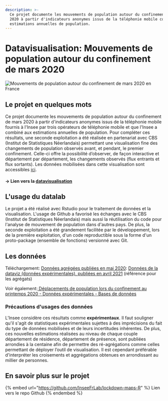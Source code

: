 ```yaml
---
description: >-
  Ce projet documente les mouvements de population autour du confinement de mars
  2020 à partir d'indicateurs anonymes issus de la téléphonie mobile combiné aux
  estimations annuelles de population.
---
```


# Datavisualisation: Mouvements de population autour du confinement de mars 2020

![Mouvements de population autour du confinement de mars 2020 en France](../.gitbook/assets/mouvements\_population\_confinement\_mars\_2020.png)

## Le projet en quelques mots

Ce projet documente les mouvements de population autour du confinement de mars 2020 à partir d'indicateurs anonymes issus de la téléphonie mobile fournis à l'Insee par trois opérateurs de téléphonie mobile et que l'Insee a combiné aux estimations annuelles de population. Pour compléter ces résultats, une seconde exploitation a été réalisée en partenariat avec CBS (Institut de Statistiques Néerlandais) permettant une visualisation fine des changements de population observés avant, et pendant, le premier confinement. Celle-ci offre la possibilité d’observer, de façon interactive et département par département, les changements observés (flux entrants et flux sortants). Les données mobilisées dans cette visualisation sont accessibles [ici](https://www.insee.fr/fr/statistiques/fichier/5350073/mouvements\_population\_confinement\_2020\_csv.zip).

#### → Lien vers la [datavisualisation](https://inseefrlab.github.io/lockdown-maps-R/inflows\_FR.html)

## L'usage du datalab&#x20;

Le projet a été réalisé avec Rstudio pour le traitement de données  et la visualisation. L'usage de Github a favorisé les échanges avec le CBS (Institut de Statistiques Néerlandais) mais aussi la réutilisation du code pour l'analyse de mouvement de population dans d'autres pays. De plus, la seconde exploitation a été grandement facilitée par le développement, lors de la première exploitation, d'un code reproductible sous la forme d'un proto-package (ensemble de fonctions) versionné avec Git.

## Les données

Téléchargement: [Données agrégées publiées en mai 2020](https://www.insee.fr/fr/statistiques/fichier/4635407/IA54\_Donnees.xlsx): [Données de la dataviz (données expérimentales), publiées en avril 2021](https://www.insee.fr/fr/statistiques/fichier/5350073/mouvements\_population\_confinement\_2020\_csv.zip) (référence pour les agrégats)

Voir également:[ Déplacements de population lors du confinement au printemps 2020 - Données expérimentales - Bases de données](https://insee.fr/fr/statistiques/5350073)

### Précautions d'usages des données

L’Insee considère ces résultats comme **expérimentaux**. Il faut souligner qu'il s'agit de statistiques expérimentales sujettes à des imprécisions du fait du type de données mobilisées et de leurs incertitudes inhérentes. De plus, ces nouvelles estimations réalisées au niveau de chaque couple département de résidence, département de présence, sont publiées arrondies à la centaine afin de permettre des ré-agrégations comme celles permettant de déployer l’outil de visualisation. Il est cependant préférable d'interpréter les croisements et aggrégations obtenues en arrondissant au millier de personnes.&#x20;

## En savoir plus sur le projet

{% embed url="https://github.com/InseeFrLab/lockdown-maps-R" %}
Lien vers le repo Github
{% endembed %}
